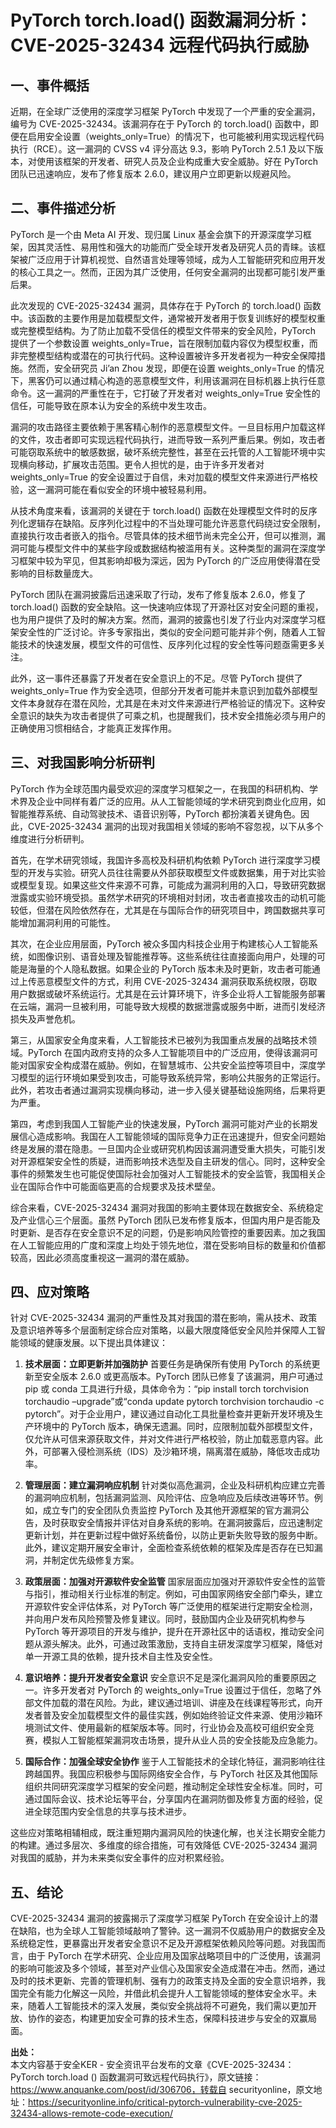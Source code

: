# PyTorch torch.load() 函数漏洞分析：CVE-2025-32434 远程代码执行威胁

## 一、事件概括

  近期，在全球广泛使用的深度学习框架 PyTorch 中发现了一个严重的安全漏洞，编号为 CVE-2025-32434。该漏洞存在于 PyTorch 的 torch.load() 函数中，即便在启用安全设置（weights_only=True）的情况下，也可能被利用实现远程代码执行（RCE）。这一漏洞的 CVSS v4 评分高达 9.3，影响 PyTorch 2.5.1 及以下版本，对使用该框架的开发者、研究人员及企业构成重大安全威胁。好在 PyTorch 团队已迅速响应，发布了修复版本 2.6.0，建议用户立即更新以规避风险。

## 二、事件描述分析

  PyTorch 是一个由 Meta AI 开发、现归属 Linux 基金会旗下的开源深度学习框架，因其灵活性、易用性和强大的功能而广受全球开发者及研究人员的青睐。该框架被广泛应用于计算机视觉、自然语言处理等领域，成为人工智能研究和应用开发的核心工具之一。然而，正因为其广泛使用，任何安全漏洞的出现都可能引发严重后果。

  此次发现的 CVE-2025-32434 漏洞，具体存在于 PyTorch 的 torch.load() 函数中。该函数的主要作用是加载模型文件，通常被开发者用于恢复训练好的模型权重或完整模型结构。为了防止加载不受信任的模型文件带来的安全风险，PyTorch 提供了一个参数设置 weights_only=True，旨在限制加载内容仅为模型权重，而非完整模型结构或潜在的可执行代码。这种设置被许多开发者视为一种安全保障措施。然而，安全研究员 Ji’an Zhou 发现，即便在设置 weights_only=True 的情况下，黑客仍可以通过精心构造的恶意模型文件，利用该漏洞在目标机器上执行任意命令。这一漏洞的严重性在于，它打破了开发者对 weights_only=True 安全性的信任，可能导致在原本认为安全的系统中发生攻击。

  漏洞的攻击路径主要依赖于黑客精心制作的恶意模型文件。一旦目标用户加载这样的文件，攻击者即可实现远程代码执行，进而导致一系列严重后果。例如，攻击者可能窃取系统中的敏感数据，破坏系统完整性，甚至在云托管的人工智能环境中实现横向移动，扩展攻击范围。更令人担忧的是，由于许多开发者对 weights_only=True 的安全设置过于自信，未对加载的模型文件来源进行严格校验，这一漏洞可能在看似安全的环境中被轻易利用。

  从技术角度来看，该漏洞的关键在于 torch.load() 函数在处理模型文件时的反序列化逻辑存在缺陷。反序列化过程中的不当处理可能允许恶意代码绕过安全限制，直接执行攻击者嵌入的指令。尽管具体的技术细节尚未完全公开，但可以推测，漏洞可能与模型文件中的某些字段或数据结构被滥用有关。这种类型的漏洞在深度学习框架中较为罕见，但其影响却极为深远，因为 PyTorch 的广泛应用使得潜在受影响的目标数量庞大。

  PyTorch 团队在漏洞披露后迅速采取了行动，发布了修复版本 2.6.0，修复了 torch.load() 函数的安全缺陷。这一快速响应体现了开源社区对安全问题的重视，也为用户提供了及时的解决方案。然而，漏洞的披露也引发了行业内对深度学习框架安全性的广泛讨论。许多专家指出，类似的安全问题可能并非个例，随着人工智能技术的快速发展，模型文件的可信性、反序列化过程的安全性等问题亟需更多关注。

  此外，这一事件还暴露了开发者在安全意识上的不足。尽管 PyTorch 提供了 weights_only=True 作为安全选项，但部分开发者可能并未意识到加载外部模型文件本身就存在潜在风险，尤其是在未对文件来源进行严格验证的情况下。这种安全意识的缺失为攻击者提供了可乘之机，也提醒我们，技术安全措施必须与用户的正确使用习惯相结合，才能真正发挥作用。

## 三、对我国影响分析研判

  PyTorch 作为全球范围内最受欢迎的深度学习框架之一，在我国的科研机构、学术界及企业中同样有着广泛的应用。从人工智能领域的学术研究到商业化应用，如智能推荐系统、自动驾驶技术、语音识别等，PyTorch 都扮演着关键角色。因此，CVE-2025-32434 漏洞的出现对我国相关领域的影响不容忽视，以下从多个维度进行分析研判。

  首先，在学术研究领域，我国许多高校及科研机构依赖 PyTorch 进行深度学习模型的开发与实验。研究人员往往需要从外部获取模型文件或数据集，用于对比实验或模型复现。如果这些文件来源不可靠，可能成为漏洞利用的入口，导致研究数据泄露或实验环境受损。虽然学术研究的环境相对封闭，攻击者直接攻击的动机可能较低，但潜在风险依然存在，尤其是在与国际合作的研究项目中，跨国数据共享可能增加漏洞利用的可能性。

  其次，在企业应用层面，PyTorch 被众多国内科技企业用于构建核心人工智能系统，如图像识别、语音处理及智能推荐等。这些系统往往直接面向用户，处理的可能是海量的个人隐私数据。如果企业的 PyTorch 版本未及时更新，攻击者可能通过上传恶意模型文件的方式，利用 CVE-2025-32434 漏洞获取系统权限，窃取用户数据或破坏系统运行。尤其是在云计算环境下，许多企业将人工智能服务部署在云端，漏洞一旦被利用，可能导致大规模的数据泄露或服务中断，进而引发经济损失及声誉危机。

  第三，从国家安全角度来看，人工智能技术已被列为我国重点发展的战略技术领域。PyTorch 在国内政府支持的众多人工智能项目中的广泛应用，使得该漏洞可能对国家安全构成潜在威胁。例如，在智慧城市、公共安全监控等项目中，深度学习模型的运行环境如果受到攻击，可能导致系统异常，影响公共服务的正常运行。此外，若攻击者通过漏洞实现横向移动，进一步入侵关键基础设施网络，后果将更为严重。

  第四，考虑到我国人工智能产业的快速发展，PyTorch 漏洞可能对产业的长期发展信心造成影响。我国在人工智能领域的国际竞争力正在迅速提升，但安全问题始终是发展的潜在隐患。一旦国内企业或研究机构因该漏洞遭受重大损失，可能引发对开源框架安全性的质疑，进而影响技术选型及自主研发的信心。同时，这种安全事件的频繁发生也可能促使国际社会加强对人工智能技术的安全监管，我国相关企业在国际合作中可能面临更高的合规要求及技术壁垒。

  综合来看，CVE-2025-32434 漏洞对我国的影响主要体现在数据安全、系统稳定及产业信心三个层面。虽然 PyTorch 团队已发布修复版本，但国内用户是否能及时更新、是否存在安全意识不足的问题，仍是影响风险管控的重要因素。加之我国在人工智能应用的广度和深度上均处于领先地位，潜在受影响目标的数量和价值都较高，因此必须高度重视这一漏洞的潜在威胁。

## 四、应对策略

  针对 CVE-2025-32434 漏洞的严重性及其对我国的潜在影响，需从技术、政策及意识培养等多个层面制定综合应对策略，以最大限度降低安全风险并保障人工智能领域的健康发展。以下提出具体建议：

  1. **技术层面：立即更新并加强防护**
     首要任务是确保所有使用 PyTorch 的系统更新至安全版本 2.6.0 或更高版本。PyTorch 团队已修复了该漏洞，用户可通过 pip 或 conda 工具进行升级，具体命令为：“pip install torch torchvision torchaudio –upgrade”或“conda update pytorch torchvision torchaudio -c pytorch”。对于企业用户，建议通过自动化工具批量检查并更新开发环境及生产环境中的 PyTorch 版本，确保无遗漏。同时，应限制加载外部模型文件，仅允许从可信来源获取文件，并对文件进行严格校验，防止加载恶意内容。此外，可部署入侵检测系统（IDS）及沙箱环境，隔离潜在威胁，降低攻击成功率。

  2. **管理层面：建立漏洞响应机制**
     针对类似高危漏洞，企业及科研机构应建立完善的漏洞响应机制，包括漏洞监测、风险评估、应急响应及后续改进等环节。例如，成立专门的安全团队负责监控 PyTorch 及其他开源框架的官方漏洞公告，及时获取安全情报并评估对自身系统的影响。在漏洞披露后，应迅速制定更新计划，并在更新过程中做好系统备份，以防止更新失败导致的服务中断。此外，建议定期开展安全审计，全面检查系统依赖的框架及库是否存在已知漏洞，并制定优先级修复方案。

  3. **政策层面：加强对开源软件安全监管**
     国家层面应加强对开源软件安全性的监管与指引，推动相关行业标准的制定。例如，可由国家网络安全部门牵头，建立开源软件安全评估体系，对 PyTorch 等广泛使用的框架进行定期安全检测，并向用户发布风险预警及修复建议。同时，鼓励国内企业及研究机构参与 PyTorch 等开源项目的开发与维护，提升在开源社区中的话语权，推动安全问题从源头解决。此外，可通过政策激励，支持自主研发深度学习框架，降低对单一开源工具的依赖，提升技术自主性及安全性。

  4. **意识培养：提升开发者安全意识**
     安全意识不足是深化漏洞风险的重要原因之一。许多开发者对 PyTorch 的 weights_only=True 设置过于信任，忽略了外部文件加载的潜在风险。为此，建议通过培训、讲座及在线课程等形式，向开发者普及安全加载模型文件的最佳实践，例如始终验证文件来源、使用沙箱环境测试文件、使用最新的框架版本等。同时，行业协会及高校可组织安全竞赛，模拟人工智能框架漏洞攻击场景，提升从业人员的安全技能及应急能力。

  5. **国际合作：加强全球安全协作**
     鉴于人工智能技术的全球化特征，漏洞影响往往跨越国界。我国应积极参与国际网络安全合作，与 PyTorch 社区及其他国际组织共同研究深度学习框架的安全问题，推动制定全球性安全标准。同时，可通过国际会议、技术论坛等平台，分享国内在漏洞防御及修复方面的经验，促进全球范围内安全信息的共享与技术进步。

  这些应对策略相辅相成，既注重短期内漏洞风险的快速化解，也关注长期安全能力的构建。通过多层次、多维度的综合措施，可有效降低 CVE-2025-32434 漏洞对我国的威胁，并为未来类似安全事件的应对积累经验。

## 五、结论

  CVE-2025-32434 漏洞的披露揭示了深度学习框架 PyTorch 在安全设计上的潜在缺陷，也为全球人工智能领域敲响了警钟。这一漏洞不仅威胁用户的数据安全及系统稳定性，更暴露出开发者安全意识不足及开源框架依赖风险等问题。对我国而言，由于 PyTorch 在学术研究、企业应用及国家战略项目中的广泛使用，该漏洞的影响可能波及多个领域，甚至对产业信心及国家安全造成潜在冲击。然而，通过及时的技术更新、完善的管理机制、强有力的政策支持及全面的安全意识培养，我国完全有能力化解这一风险，并借此机会提升人工智能领域的整体安全水平。未来，随着人工智能技术的深入发展，类似安全挑战将不可避免，我们需以更加开放、协作的姿态，构建更加安全可靠的技术生态，保障科技进步与安全的双赢局面。

**出处：**  
本文内容基于安全KER - 安全资讯平台发布的文章《CVE-2025-32434： PyTorch torch.load () 函数漏洞可致远程代码执行》，原文链接：https://www.anquanke.com/post/id/306706，转载自 securityonline，原文地址：https://securityonline.info/critical-pytorch-vulnerability-cve-2025-32434-allows-remote-code-execution/